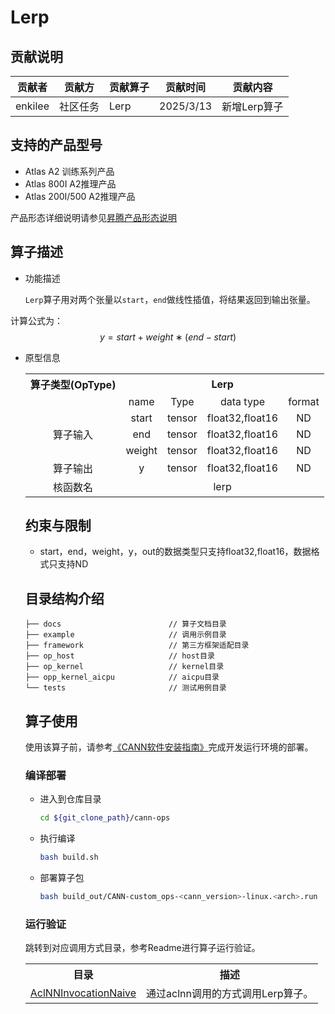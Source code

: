 # Lerp
## 贡献说明
| 贡献者     | 贡献方  | 贡献算子 | 贡献时间      | 贡献内容     |
|---------|------|------|-----------|----------|
| enkilee | 社区任务 | Lerp | 2025/3/13 | 新增Lerp算子 |

## 支持的产品型号

- Atlas A2 训练系列产品
- Atlas 800I A2推理产品
- Atlas 200I/500 A2推理产品

产品形态详细说明请参见[昇腾产品形态说明](http://www.hiascend.com/document/redirect/CannCommunityProductForm)

## 算子描述
- 功能描述

  `Lerp`算子用对两个张量以`start`，`end`做线性插值，将结果返回到输出张量。

计算公式为：
  $$
  y=start+weight∗(end−start)
  $$

- 原型信息

  <table>
<tr><th align="center">算子类型(OpType)</th><th colspan="4" align="center">Lerp</th></tr> 
<tr><td align="center"> </td><td align="center">name</td><td align="center">Type</td><td align="center">data type</td><td align="center">format</td></tr>  
<tr><td rowspan="4" align="center">算子输入</td>
 
<tr><td align="center">start</td><td align="center">tensor</td><td align="center">float32,float16</td><td align="center">ND</td></tr>  
<tr><td align="center">end</td><td align="center">tensor</td><td align="center">float32,float16</td><td align="center">ND</td></tr>  
<tr><td align="center">weight</td><td align="center">tensor</td><td align="center">float32,float16</td><td align="center">ND</td></tr>  

<tr><td rowspan="1" align="center">算子输出</td>
<td align="center">y</td><td align="center">tensor</td><td align="center">float32,float16</td><td align="center">ND</td></tr>  

<tr><td rowspan="1" align="center">核函数名</td><td colspan="4" align="center">lerp</td></tr>  
  </table>

## 约束与限制
- start，end，weight，y，out的数据类型只支持float32,float16，数据格式只支持ND



## 目录结构介绍
```
├── docs                        // 算子文档目录
├── example                     // 调用示例目录
├── framework                   // 第三方框架适配目录
├── op_host                     // host目录
├── op_kernel                   // kernel目录
├── opp_kernel_aicpu            // aicpu目录
└── tests                       // 测试用例目录
```


## 算子使用
使用该算子前，请参考[《CANN软件安装指南》](https://hiascend.com/document/redirect/CannCommunityInstSoftware)完成开发运行环境的部署。

### 编译部署
  - 进入到仓库目录

    ```bash
    cd ${git_clone_path}/cann-ops
    ```

  - 执行编译

    ```bash
    bash build.sh
    ```

  - 部署算子包

    ```bash
    bash build_out/CANN-custom_ops-<cann_version>-linux.<arch>.run
    ```

### 运行验证
跳转到对应调用方式目录，参考Readme进行算子运行验证。
<table>
    <th>目录</th><th>描述</th>
    <tr>
        <td><a href="./examples/AclNNInvocationNaive"> AclNNInvocationNaive</td><td>通过aclnn调用的方式调用Lerp算子。</td>
    </tr>
</table>
